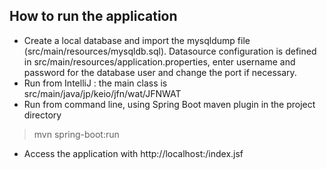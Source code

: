 ## How to run the application ##
* Create a local database and import the mysqldump file (src/main/resources/mysqldb.sql).
Datasource configuration is defined in src/main/resources/application.properties, enter username and password for the database user and change the port if necessary.
* Run from IntelliJ : the main class is src/main/java/jp/keio/jfn/wat/JFNWAT
* Run from command line, using Spring Boot maven plugin in the project directory
> mvn spring-boot:run
* Access the application with http://localhost:<PORT>/index.jsf
